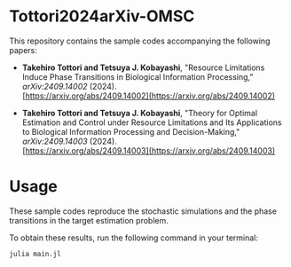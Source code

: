 # Tottori2024arXiv-OMSC
This repository contains the sample codes accompanying the following papers:

- **Takehiro Tottori and Tetsuya J. Kobayashi**, "Resource Limitations Induce Phase Transitions in Biological Information Processing," *arXiv:2409.14002* (2024).  
  [https://arxiv.org/abs/2409.14002](https://arxiv.org/abs/2409.14002)

- **Takehiro Tottori and Tetsuya J. Kobayashi**, "Theory for Optimal Estimation and Control under Resource Limitations and Its Applications to Biological Information Processing and Decision-Making," *arXiv:2409.14003* (2024).  
  [https://arxiv.org/abs/2409.14003](https://arxiv.org/abs/2409.14003)

# Usage

These sample codes reproduce the stochastic simulations and the phase transitions in the target estimation problem. 

To obtain these results, run the following command in your terminal:

`julia main.jl`
